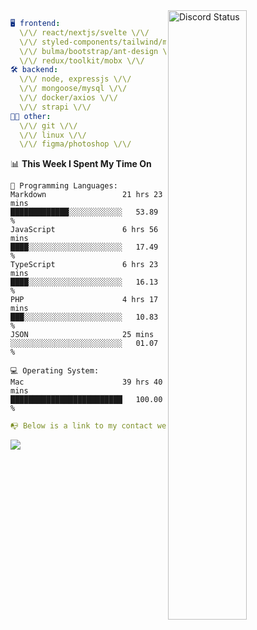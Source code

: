 
<a href="https://discord.com/users/279302975371870218" target="_blank">
    <img width="50%" align="right" alt="Discord Status" src="https://lanyard.cnrad.dev/api/279302975371870218?bg=161B22&borderRadius=5px%205px%200%200&hideTimestamp=true&idleMessage=Just%20chillin%27%20at%20the%20moment&animated=true">
</a>

```yaml
🖥️ frontend: 
  \/\/ react/nextjs/svelte \/\/
  \/\/ styled-components/tailwind/mui/
  \/\/ bulma/bootstrap/ant-design \/\/
  \/\/ redux/toolkit/mobx \/\/
🛠 backend: 
  \/\/ node, expressjs \/\/
  \/\/ mongoose/mysql \/\/
  \/\/ docker/axios \/\/
  \/\/ strapi \/\/
👨‍💻 other: 
  \/\/ git \/\/ 
  \/\/ linux \/\/
  \/\/ figma/photoshop \/\/
```
<!--START_SECTION:waka-->
📊 **This Week I Spent My Time On** 

```text
💬 Programming Languages: 
Markdown                 21 hrs 23 mins      █████████████░░░░░░░░░░░░   53.89 % 
JavaScript               6 hrs 56 mins       ████░░░░░░░░░░░░░░░░░░░░░   17.49 % 
TypeScript               6 hrs 23 mins       ████░░░░░░░░░░░░░░░░░░░░░   16.13 % 
PHP                      4 hrs 17 mins       ███░░░░░░░░░░░░░░░░░░░░░░   10.83 % 
JSON                     25 mins             ░░░░░░░░░░░░░░░░░░░░░░░░░   01.07 % 

💻 Operating System: 
Mac                      39 hrs 40 mins      █████████████████████████   100.00 % 
```


<!--END_SECTION:waka-->
```yaml
📭 Below is a link to my contact website 
```
<a href="https://mxns.xyz" target="_black"> <img src="https://img.shields.io/badge/website-161B22?style=for-the-badge&logo=About.me&logoColor=white"></img> <a/>
